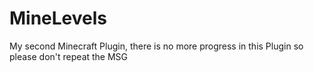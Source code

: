 # MineLevels
My second Minecraft Plugin, there is no more progress in this Plugin so please don't repeat the MSG 
